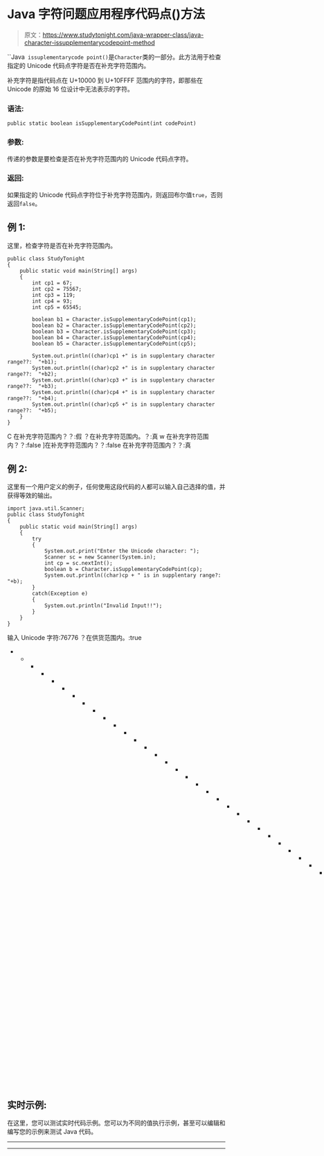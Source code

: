# Java 字符问题应用程序代码点()方法

> 原文：<https://www.studytonight.com/java-wrapper-class/java-character-issupplementarycodepoint-method>

``Java` issuplementarycode point()`是`Character`类的一部分。此方法用于检查指定的 Unicode 代码点字符是否在补充字符范围内。

补充字符是指代码点在 U+10000 到 U+10FFFF 范围内的字符，即那些在 Unicode 的原始 16 位设计中无法表示的字符。

### 语法:

```
public static boolean isSupplementaryCodePoint(int codePoint)
```

### 参数:

传递的参数是要检查是否在补充字符范围内的 Unicode 代码点字符。

### 返回:

如果指定的 Unicode 代码点字符位于补充字符范围内，则返回布尔值`true`，否则返回`false`。

## 例 1:

这里，检查字符是否在补充字符范围内。

```
public class StudyTonight
{  
	public static void main(String[] args)
	{  
		int cp1 = 67;  
		int cp2 = 75567;  
		int cp3 = 119;  
		int cp4 = 93;   
		int cp5 = 65545;  

		boolean b1 = Character.isSupplementaryCodePoint(cp1);  
		boolean b2 = Character.isSupplementaryCodePoint(cp2);  
		boolean b3 = Character.isSupplementaryCodePoint(cp3);  
		boolean b4 = Character.isSupplementaryCodePoint(cp4);  
		boolean b5 = Character.isSupplementaryCodePoint(cp5);  

		System.out.println((char)cp1 +" is in supplentary character range??:  "+b1);  
		System.out.println((char)cp2 +" is in supplentary character range??:  "+b2);  
		System.out.println((char)cp3 +" is in supplentary character range??:  "+b3);  
		System.out.println((char)cp4 +" is in supplentary character range??:  "+b4);  
		System.out.println((char)cp5 +" is in supplentary character range??:  "+b5);  
	}  
} 
```

C 在补充字符范围内？？:假
？在补充字符范围内。？:真
w 在补充字符范围内？？:false
]在补充字符范围内？？:false
在补充字符范围内？？:真

## 例 2:

这里有一个用户定义的例子，任何使用这段代码的人都可以输入自己选择的值，并获得等效的输出。

```
import java.util.Scanner; 
public class StudyTonight
{  
	public static void main(String[] args)
	{  
		try
		{
			System.out.print("Enter the Unicode character: ");  
			Scanner sc = new Scanner(System.in);        
			int cp = sc.nextInt(); 
			boolean b = Character.isSupplementaryCodePoint(cp);
			System.out.println((char)cp + " is in supplentary range?: "+b);
		}
		catch(Exception e)
		{
			System.out.println("Invalid Input!!");
		}
	}  
} 
```

输入 Unicode 字符:76776
？在供货范围内。:true
* * * * * * * * * * * * * * * * * * * * * * * * * * * * * * * *输入 Unicode 字符:1212
？在供货范围内。:假

## 实时示例:

在这里，您可以测试实时代码示例。您可以为不同的值执行示例，甚至可以编辑和编写您的示例来测试 Java 代码。

* * *

* * *
